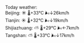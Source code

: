 Today weather:  
Beijing: ☀️   🌡️+33°C 🌬️↓26km/h  
Tianjin: ☀️   🌡️+32°C 🌬️↓19km/h  
Shijiazhuang: ⛅️  🌡️+29°C 🌬️←7km/h  
Tangshan: ⛅️  🌡️+33°C 🌬️↓17km/h  
